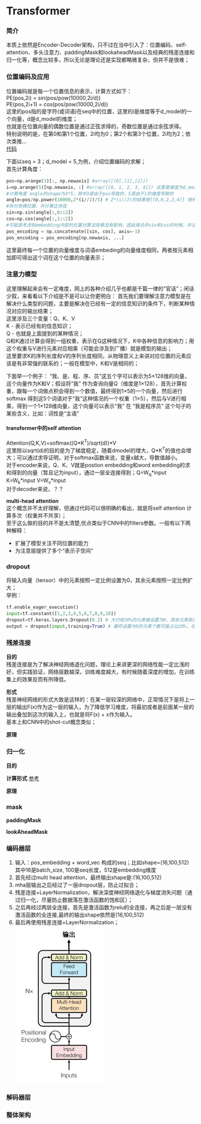 Transformer
====
### 简介
本质上依然是Encoder-Decoder架构，只不过在当中引入了：位置编码、self-attention、多头注意力、paddingMask和lookaheadMask以及经典的残差连接和归一化等，概念比较多，所以无论是理论还是实现都略微复杂，但并不是很难；

### 位置编码及应用
位置编码就是每一个位置信息的表示，计算方式如下：<br>
PE(pos,2i) = sin(pos/pow(10000,2i/d)) <br>
PE(pos,2i+1) = cos(pos/pow(10000,2i/d)) <br>
这里的pos指的是字符(或词语)在seq中的位置，这里的i是维度等于d_model的一个向量，d是d_model的维度；<br>
也就是在位置向量的偶数位置是通过正弦求得的，奇数位置是通过余弦求得。<br>
特别说明的是，在第0和第1个位置，2i均为0；第2个和第3个位置，2i均为2；依次类推...<br>
[代码](https://github.com/luckyPT/py_ml/blob/master/src/tf/transformer/position_encoder.py)<br>

下面以seq = 3；d_model = 5,为例，介绍位置编码的求解；<br>
首先计算角度：<br>
```Python
pos=np.arange(3)[:, np.newaxis] #array([[0],[1],[2]])
i=np.arange(5)[np.newaxis, :] #array([[0, 1, 2, 3, 4]]) 这里是维度为d_model的向量，也是pos_embedding的原型 
#计算角度 angle的shape为3*5，其中3是由于pos导致的，5是由于i的维度导致的
angle=pos/np.power(10000,2*(i//2)/5) # 2*(i//2)的结果是[[0,0,2,2,4]] 很有规律
#拆分奇偶位置，并计算正余弦
sin=np.sin(angle[:,0::2])
cos=np.cos(angle[:,1::2])
#可能是考虑到embedding内部的位置对算法效果没有影响，因此再合并sin和cos的时候，并没有间隔插入合并，而是直接合并的
pos_encoding = np.concatenate([sin, cos], axis=-1)
pos_encoding = pos_encoding[np.newaxis, ...]
```
这里最终每一个位置的向量维度与词语embeding的向量维度相同，两者按元素相加即可得出这个词在这个位置的向量表示；
### 注意力模型
这里理解起来会有一定难度，网上的各种介绍几乎也都是千篇一律的“官话”；闲话少叙，来看看以下介绍是不是可以让你更明白：
首先我们要理解注意力模型是在解决什么类型的问题，主要是解决在已经有一定的信息知识的条件下，判断某种情况对应的输出结果；<br>
这里涉及三个变量：Q、K、V<br>
K - 表示已经有的信息知识；<br>
Q - 也就是上面提到的某种情况；<br>
Q和K通过计算会得到一组权重，表示在Q这种情况下，K中各种信息的影响力；用这个权重与V进行元素对应相乘（可能会涉及到广播）就是模型的输出；<br>
这里要求K的序列长度和V的序列长度相同，从物理意义上来讲对应位置的元素应该是有非常强的联系的；一般在模型中，K和V是相同的；

下面举一个例子：
“我、是、程、序、员”这五个字可以表示为5×128维的向量，这个向量作为K和V；假设将“我” 作为查询向量Q（维度是1×128），首先计算权重，跟每一个词做点积会得到一个数值，最终得到1×5的一个向量，然后进行softmax 得到这5个词语对于“我”这种情况的一个权重（1×5），然后与V进行相乘，得到一个1×128维向量，这个向量可以表示“我” 在 “我是程序员” 这个句子的某些含义，比如：词性是“主语”

#### transformer中的self attention
Attention(Q,K,V)=softmax((Q\*K<sup>T</sup>)/sqrt(d))\*V <br>
这里除以sqrt(d)的目的是为了梯度稳定，随着dmodel的增大，Q\*K<sup>T</sup>的值也会增大；可以通过求导证明，对于softmax函数来说，变量x越大，导数值越小。<br>
对于encoder来说，Q、K、V就是postion embedding和word embedding的求和得到的向量（暂且记为input），通过一层全连接得到；Q=W<sub>q</sub>\*input  K=W<sub>k</sub>\*input  V=W<sub>v</sub>\*input<br>
对于decoder来说，？？

**multi-head attention**<br>
这个概念并不太好理解，但通过代码可以很明确的看出，就是将self attention 计算多次（权重并不共享）；<br>
至于这么做的目的并不是太清楚,优点类似于CNN中的filters参数。一般有以下两种解释：
- 扩展了模型关注不同位置的能力
- 为注意层提供了多个“表示子空间“

### dropout
将输入向量（tensor）中的元素按照一定比例设置为0，其余元素按照一定比例扩大；<br>
举例：
```Python
tf.enable_eager_execution()
input=tf.constant([1,2,3,4,5,6,7,8,9,10])
dropout=tf.keras.layers.Dropout(0.2) # 大约有20%的元素被设置为0，其余元素除以（1-0.2）
output = dropout(input,training=True) # 最终设置为0的元素个数可能占比20%，也可能占比0%，或者30%等等，并不是绝对的20%，没有被设置为0的，统一除以0.8
```

### 残差连接
**目的**<br>
残差连接是为了解决神经网络退化问题，理论上来讲更深的网络性能一定比浅的好，但实践验证，网络层数越深，训练难度越大，有时候随着深度的增加，在训练集上的效果反而有所降低。

**形式**<br>
残差神经网络的形式大致是这样的：在某一层较深的网络中，正常情况下是将上一层的输出F(x)作为这一层的输入，为了降低学习难度，将最初或者是前面某一层的输出叠加到这次的输入上，也就是将F(x) + x作为输入。<br>
基本上和CNN中的shot-cut概念类似；

**原理**<br>

### 归一化
**目的**

**计算形式**
[参考](https://www.jianshu.com/p/367c456cc4cf)

**原理**

### mask
**paddingMask**

**lookAheadMask**

### 编码器层
1. 输入：pos_embedding + word_vec 构成的seq；比如shape=(16,100,512) 其中16是batch_size, 100是seq长度，512是embedding维度<br>
2. 首先经过multi head attention，最终输出shape是:(16,100,512)<br>
3. mha层输出之后经过了一层dropout层，防止过拟合；<br>
4. 残差连接+LayerNormalization，解决深度神经网络退化与梯度消失问题（通过归一化，尽量防止数据落在激活函数的饱和区）；<br>
5. 之后再经过两层全连接，首先是激活函数为relu的全连接，再之后是一层没有激活函数的全连接,最终的输出shape依然是(16,100,512)<br>
6. 最后再使用残差连接+LayerNormalization；<br>
![编码器层](/docs/ml/images/19-1.jpg)

### 解码器层

### 整体架构
